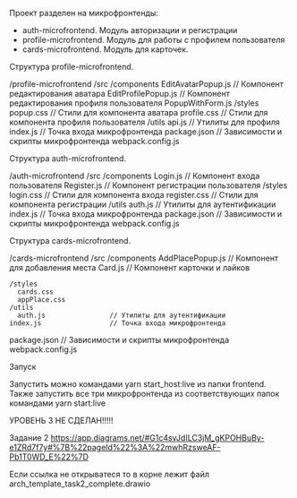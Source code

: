 Проект разделен на микрофронтенды:
- auth-microfrontend. Модуль авторизации и регистрации
- profile-microfrontend. Модуль для работы с профилем пользователя
- cards-microfrontend. Модуль для карточек.

Структура profile-microfrontend.

/profile-microfrontend
  /src
    /components
      EditAvatarPopup.js      // Компонент редактирования аватара
      EditProfilePopup.js     // Компонент редактирования профиля пользователя
      PopupWithForm.js
    /styles
      popup.css              // Стили для компонента аватара
      profile.css           // Стили для компонента профиля пользователя
    /utils
      api.js                // Утилиты для профиля
    index.js                // Точка входа микрофронтенда
  package.json          // Зависимости и скрипты микрофронтенда
  webpack.config.js

Структура auth-microfrontend.

/auth-microfrontend
  /src
    /components
      Login.js               // Компонент входа пользователя
      Register.js            // Компонент регистрации пользователя
    /styles
      login.css              // Стили для компонента входа
      register.css           // Стили для компонента регистрации
    /utils
      auth.js                // Утилиты для аутентификации
    index.js                 // Точка входа микрофронтенда
  package.json               // Зависимости и скрипты микрофронтенда
  webpack.config.js


Структура cards-microfrontend.

/cards-microfrontend
  /src
    /components
      AddPlacePopup.js         // Компонент для добавления места 
      Card.js                  // Компонент карточки и лайков 
     
    /styles
      cards.css              
      appPlace.css           
    /utils
      auth.js                // Утилиты для аутентификации
    index.js                 // Точка входа микрофронтенда
  package.json               // Зависимости и скрипты микрофронтенда
  webpack.config.js

  Запуск

  Запустить можно командами yarn start_host:live из папки frontend. Также запустить все три микрофронтенда из соответствующих папок командами  yarn start:live

  УРОВЕНЬ 3 НЕ СДЕЛАН!!!!!

Задание 2
https://app.diagrams.net/#G1c4svJdILC3jM_gKPOHBuBy-e1ZRd7f7y#%7B%22pageId%22%3A%22mwhRzsweAF-Pb1T0WD_E%22%7D

Если ссылка не открыватеся то в корне лежит файл arch_template_task2_complete.drawio